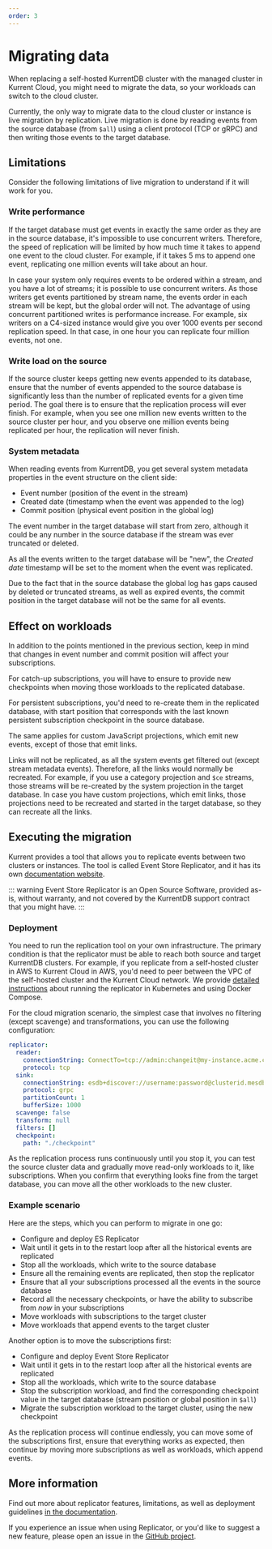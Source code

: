 ```yaml
---
order: 3
---
```


# Migrating data

When replacing a self-hosted KurrentDB cluster with the managed cluster in Kurrent Cloud, you might need to migrate the data, so your workloads can switch to the cloud cluster.

Currently, the only way to migrate data to the cloud cluster or instance is live migration by replication. Live migration is done by reading events from the source database (from `$all`) using a client protocol (TCP or gRPC) and then writing those events to the target database.

## Limitations

Consider the following limitations of live migration to understand if it will work for you.

### Write performance

If the target database must get events in exactly the same order as they are in the source database, it's impossible to use concurrent writers. Therefore, the speed of replication will be limited by how much time it takes to append one event to the cloud cluster. For example, if it takes 5 ms to append one event, replicating one million events will take about an hour.

In case your system only requires events to be ordered within a stream, and you have a lot of streams; it is possible to use concurrent writers. As those writers get events partitioned by stream name, the events order in each stream will be kept, but the global order will not. The advantage of using concurrent partitioned writes is performance increase. For example, six writers on a C4-sized instance would give you over 1000 events per second replication speed. In that case, in one hour you can replicate four million events, not one.

### Write load on the source

If the source cluster keeps getting new events appended to its database, ensure that the number of events appended to the source database is significantly less than the number of replicated events for a given time period. The goal there is to ensure that the replication process will ever finish. For example, when you see one million new events written to the source cluster per hour, and you observe one million events being replicated per hour, the replication will never finish.

### System metadata

When reading events from KurrentDB, you get several system metadata properties in the event structure on the client side:

- Event number (position of the event in the stream)
- Created date (timestamp when the event was appended to the log)
- Commit position (physical event position in the global log)

The event number in the target database will start from zero, although it could be any number in the source database if the stream was ever truncated or deleted.

As all the events written to the target database will be "new", the _Created date_ timestamp will be set to the moment when the event was replicated.

Due to the fact that in the source database the global log has gaps caused by deleted or truncated streams, as well as expired events, the commit position in the target database will not be the same for all events.

## Effect on workloads

In addition to the points mentioned in the previous section, keep in mind that changes in event number and commit position will affect your subscriptions.

For catch-up subscriptions, you will have to ensure to provide new checkpoints when moving those workloads to the replicated database.

For persistent subscriptions, you'd need to re-create them in the replicated database, with start position that corresponds with the last known persistent subscription checkpoint in the source database.

The same applies for custom JavaScript projections, which emit new events, except of those that emit links.

Links will not be replicated, as all the system events get filtered out (except stream metadata events). Therefore, all the links would normally be recreated. For example, if you use a category projection and `$ce` streams, those streams will be re-created by the system projection in the target database. In case you have custom projections, which emit links, those projections need to be recreated and started in the target database, so they can recreate all the links.

## Executing the migration

Kurrent provides a tool that allows you to replicate events between two clusters or instances. The tool is called Event Store Replicator, and it has its own [documentation website](https://replicator.eventstore.org).

::: warning
Event Store Replicator is an Open Source Software, provided as-is, without warranty, and not covered by the KurrentDB support contract that you might have.
:::

### Deployment

You need to run the replication tool on your own infrastructure. The primary condition is that the replicator must be able to reach both source and target KurrentDB clusters. For example, if you replicate from a self-hosted cluster in AWS to Kurrent Cloud in AWS, you'd need to peer between the VPC of the self-hosted cluster and the Kurrent Cloud network. We provide [detailed instructions](https://replicator.eventstore.org/docs/deployment/) about running the replicator in Kubernetes and using Docker Compose.

For the cloud migration scenario, the simplest case that involves no filtering (except scavenge) and transformations, you can use the following configuration:

```yaml
replicator:
  reader:
    connectionString: ConnectTo=tcp://admin:changeit@my-instance.acme.company:1113; HeartBeatTimeout=500; UseSslConnection=false;
    protocol: tcp
  sink:
    connectionString: esdb+discover://username:password@clusterid.mesdb.eventstore.cloud:2113
    protocol: grpc
    partitionCount: 1
    bufferSize: 1000
  scavenge: false
  transform: null
  filters: []
  checkpoint:
    path: "./checkpoint"
```

As the replication process runs continuously until you stop it, you can test the source cluster data and gradually move read-only workloads to it, like subscriptions. When you confirm that everything looks fine from the target database, you can move all the other workloads to the new cluster.

### Example scenario

Here are the steps, which you can perform to migrate in one go:

- Configure and deploy ES Replicator
- Wait until it gets in to the restart loop after all the historical events are replicated
- Stop all the workloads, which write to the source database
- Ensure all the remaining events are replicated, then stop the replicator
- Ensure that all your subscriptions processed all the events in the source database
- Record all the necessary checkpoints, or have the ability to subscribe from _now_ in your subscriptions
- Move workloads with subscriptions to the target cluster
- Move workloads that append events to the target cluster

Another option is to move the subscriptions first:

- Configure and deploy Event Store Replicator
- Wait until it gets in to the restart loop after all the historical events are replicated
- Stop all the workloads, which write to the source database
- Stop the subscription workload, and find the corresponding checkpoint value in the target database (stream position or global position in `$all`)
- Migrate the subscription workload to the target cluster, using the new checkpoint

As the replication process will continue endlessly, you can move some of the subscriptions first, ensure that everything works as expected, then continue by moving more subscriptions as well as workloads, which append events.

## More information

Find out more about replicator features, limitations, as well as deployment guidelines [in the documentation](https://replicator.eventstore.org).

If you experience an issue when using Replicator, or you'd like to suggest a new feature, please open an issue in the [GitHub project](https://github.com/EventStore/replicator).
